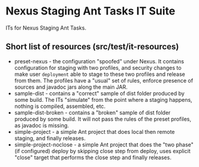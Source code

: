 <!--

    Sonatype Nexus (TM) Open Source Version
    Copyright (c) 2007-2012 Sonatype, Inc.
    All rights reserved. Includes the third-party code listed at http://links.sonatype.com/products/nexus/oss/attributions.

    This program and the accompanying materials are made available under the terms of the Eclipse Public License Version 1.0,
    which accompanies this distribution and is available at http://www.eclipse.org/legal/epl-v10.html.

    Sonatype Nexus (TM) Professional Version is available from Sonatype, Inc. "Sonatype" and "Sonatype Nexus" are trademarks
    of Sonatype, Inc. Apache Maven is a trademark of the Apache Software Foundation. M2eclipse is a trademark of the
    Eclipse Foundation. All other trademarks are the property of their respective owners.

-->
# Nexus Staging Ant Tasks IT Suite

ITs for Nexus Staging Ant Tasks.

## Short list of resources (src/test/it-resources)

* preset-nexus - the configuration "spoofed" under Nexus. It contains configuration for staging with two profiles, and security changes to make user `deployment` able to stage to these two profiles and release from them. The profiles have a "usual" set of rules, enforce presence of sources and javadoc jars along the main JAR.
* sample-dist - contains a "correct" sample of dist folder produced by some build. The ITs "simulate" from the point where a staging happens, nothing is compiled, assembled, etc.
* sample-dist-broken - contains a "broken" sample of dist folder produced by some build. It will not pass the rules of the preset profiles, as javadoc is missing.
* simple-project - a simple Ant project that does local then remote staging, and finally releases.
* simple-project-noclose - a simple Ant project that does the "two phase" (if configured) deploy by skipping close step from deploy, uses explicit "close" target that performs the close step and finally releases.